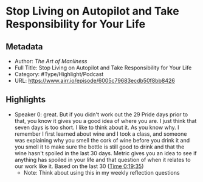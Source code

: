 # Stop Living on Autopilot and Take Responsibility for Your Life

## Metadata

* Author: *The Art of Manliness*
* Full Title: Stop Living on Autopilot and Take Responsibility for Your Life
* Category: #Type/Highlight/Podcast
* URL: https://www.airr.io/episode/6005c79683ecdb50f8bb8426

## Highlights

* Speaker 0: great. But if you didn't work out the 29 Pride days prior to that, you know it gives you a good idea of where you are. I just think that seven days is too short. I like to think about it. As you know why. I remember I first learned about wine and I took a class, and someone was explaining why you smell the cork of wine before you drink it and you smell it to make sure the bottle is still good to drink and that the wine hasn't spoiled in the last 30 days. Metric gives you an idea to see if anything has spoiled in your life and that question of when it relates to our work like it. Based on the last 30 ([Time 0:19:35](https://www.airr.io/quote/600fd17cbe59653434dab647))
  * Note: Think about using this in my weekly reflection questions
